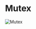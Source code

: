 # Mutex

![Mutex](https://github.com/bijaySussol/Mutex/assets/13144882/a76abf6b-96f2-4533-90e4-9ebff1b22559)
